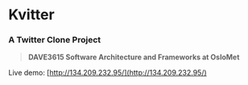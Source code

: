 # Kvitter
### A Twitter Clone Project
>**DAVE3615 Software Architecture and Frameworks at OsloMet**

Live demo: [http://134.209.232.95/](http://134.209.232.95/)
